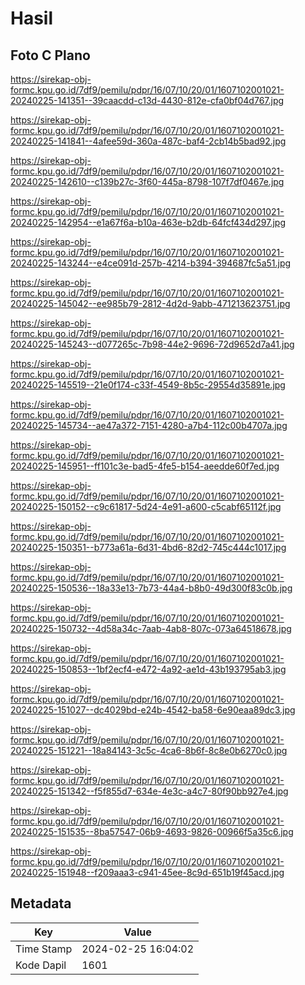 # Hasil

## Foto C Plano

https://sirekap-obj-formc.kpu.go.id/7df9/pemilu/pdpr/16/07/10/20/01/1607102001021-20240225-141351--39caacdd-c13d-4430-812e-cfa0bf04d767.jpg

https://sirekap-obj-formc.kpu.go.id/7df9/pemilu/pdpr/16/07/10/20/01/1607102001021-20240225-141841--4afee59d-360a-487c-baf4-2cb14b5bad92.jpg

https://sirekap-obj-formc.kpu.go.id/7df9/pemilu/pdpr/16/07/10/20/01/1607102001021-20240225-142610--c139b27c-3f60-445a-8798-107f7df0467e.jpg

https://sirekap-obj-formc.kpu.go.id/7df9/pemilu/pdpr/16/07/10/20/01/1607102001021-20240225-142954--e1a67f6a-b10a-463e-b2db-64fcf434d297.jpg

https://sirekap-obj-formc.kpu.go.id/7df9/pemilu/pdpr/16/07/10/20/01/1607102001021-20240225-143244--e4ce091d-257b-4214-b394-394687fc5a51.jpg

https://sirekap-obj-formc.kpu.go.id/7df9/pemilu/pdpr/16/07/10/20/01/1607102001021-20240225-145042--ee985b79-2812-4d2d-9abb-471213623751.jpg

https://sirekap-obj-formc.kpu.go.id/7df9/pemilu/pdpr/16/07/10/20/01/1607102001021-20240225-145243--d077265c-7b98-44e2-9696-72d9652d7a41.jpg

https://sirekap-obj-formc.kpu.go.id/7df9/pemilu/pdpr/16/07/10/20/01/1607102001021-20240225-145519--21e0f174-c33f-4549-8b5c-29554d35891e.jpg

https://sirekap-obj-formc.kpu.go.id/7df9/pemilu/pdpr/16/07/10/20/01/1607102001021-20240225-145734--ae47a372-7151-4280-a7b4-112c00b4707a.jpg

https://sirekap-obj-formc.kpu.go.id/7df9/pemilu/pdpr/16/07/10/20/01/1607102001021-20240225-145951--ff101c3e-bad5-4fe5-b154-aeedde60f7ed.jpg

https://sirekap-obj-formc.kpu.go.id/7df9/pemilu/pdpr/16/07/10/20/01/1607102001021-20240225-150152--c9c61817-5d24-4e91-a600-c5cabf65112f.jpg

https://sirekap-obj-formc.kpu.go.id/7df9/pemilu/pdpr/16/07/10/20/01/1607102001021-20240225-150351--b773a61a-6d31-4bd6-82d2-745c444c1017.jpg

https://sirekap-obj-formc.kpu.go.id/7df9/pemilu/pdpr/16/07/10/20/01/1607102001021-20240225-150536--18a33e13-7b73-44a4-b8b0-49d300f83c0b.jpg

https://sirekap-obj-formc.kpu.go.id/7df9/pemilu/pdpr/16/07/10/20/01/1607102001021-20240225-150732--4d58a34c-7aab-4ab8-807c-073a64518678.jpg

https://sirekap-obj-formc.kpu.go.id/7df9/pemilu/pdpr/16/07/10/20/01/1607102001021-20240225-150853--1bf2ecf4-e472-4a92-ae1d-43b193795ab3.jpg

https://sirekap-obj-formc.kpu.go.id/7df9/pemilu/pdpr/16/07/10/20/01/1607102001021-20240225-151027--dc4029bd-e24b-4542-ba58-6e90eaa89dc3.jpg

https://sirekap-obj-formc.kpu.go.id/7df9/pemilu/pdpr/16/07/10/20/01/1607102001021-20240225-151221--18a84143-3c5c-4ca6-8b6f-8c8e0b6270c0.jpg

https://sirekap-obj-formc.kpu.go.id/7df9/pemilu/pdpr/16/07/10/20/01/1607102001021-20240225-151342--f5f855d7-634e-4e3c-a4c7-80f90bb927e4.jpg

https://sirekap-obj-formc.kpu.go.id/7df9/pemilu/pdpr/16/07/10/20/01/1607102001021-20240225-151535--8ba57547-06b9-4693-9826-00966f5a35c6.jpg

https://sirekap-obj-formc.kpu.go.id/7df9/pemilu/pdpr/16/07/10/20/01/1607102001021-20240225-151948--f209aaa3-c941-45ee-8c9d-651b19f45acd.jpg


## Metadata

| Key        | Value               |
| ---------- | ------------------- |
| Time Stamp | 2024-02-25 16:04:02 |
| Kode Dapil | 1601                |



